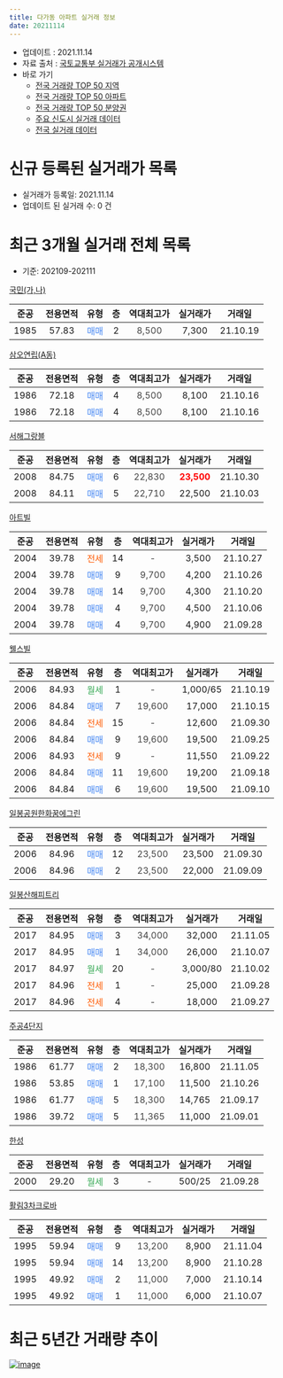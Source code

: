 ```yaml
---
title: 다가동 아파트 실거래 정보
date: 20211114
---
```


* 업데이트 : 2021.11.14
* 자료 출처 : [국토교통부 실거래가 공개시스템](http://rt.molit.go.kr)
* 바로 가기
    * [전국 거래량 TOP 50 지역](https://apt-info.github.io/apt-trade-info/tr)
    * [전국 거래량 TOP 50 아파트](https://apt-info.github.io/apt-trade-info/ta)
    * [전국 거래량 TOP 50 분양권](https://apt-info.github.io/apt-trade-info/tb)
    * [주요 신도시 실거래 데이터](https://apt-info.github.io/apt-trade-info/newtown)
    * [전국 실거래 데이터](https://apt-info.github.io/apt-trade-info/all)



<script async src="https://pagead2.googlesyndication.com/pagead/js/adsbygoogle.js"></script>
<!-- 기본광고 -->
<ins class="adsbygoogle"
     style="display:block"
     data-ad-client="ca-pub-1142216861245946"
     data-ad-slot="4805727019"
     data-ad-format="auto"
     data-full-width-responsive="true"></ins>
<script>
     (adsbygoogle = window.adsbygoogle || []).push({});
</script>


# 신규 등록된 실거래가 목록

* 실거래가 등록일: 2021.11.14
* 업데이트 된 실거래 수: 0 건




<script async src="https://pagead2.googlesyndication.com/pagead/js/adsbygoogle.js"></script>
<!-- 기본광고 -->
<ins class="adsbygoogle"
     style="display:block"
     data-ad-client="ca-pub-1142216861245946"
     data-ad-slot="4805727019"
     data-ad-format="auto"
     data-full-width-responsive="true"></ins>
<script>
     (adsbygoogle = window.adsbygoogle || []).push({});
</script>


# 최근 3개월 실거래 전체 목록
* 기준: 202109-202111


[국민(가,나)](https://search.naver.com/search.naver?query=%EA%B5%AD%EB%AF%BC%28%EA%B0%80%2C%EB%82%98%29)

|준공|전용면적|유형|층|역대최고가|실거래가|거래일|
|:---:|:---:|:---:|:---:|:---:|:---:|:---:|
|1985|57.83|<span style="color:#4285F3">매매</span>|2|<span style="color:#444444">8,500</span>|7,300|21.10.19|

[삼오연립(A동)](https://search.naver.com/search.naver?query=%EC%82%BC%EC%98%A4%EC%97%B0%EB%A6%BD%28A%EB%8F%99%29)

|준공|전용면적|유형|층|역대최고가|실거래가|거래일|
|:---:|:---:|:---:|:---:|:---:|:---:|:---:|
|1986|72.18|<span style="color:#4285F3">매매</span>|4|<span style="color:#444444">8,500</span>|8,100|21.10.16|
|1986|72.18|<span style="color:#4285F3">매매</span>|4|<span style="color:#444444">8,500</span>|8,100|21.10.16|

[서해그랑블](https://search.naver.com/search.naver?query=%EC%84%9C%ED%95%B4%EA%B7%B8%EB%9E%91%EB%B8%94)

|준공|전용면적|유형|층|역대최고가|실거래가|거래일|
|:---:|:---:|:---:|:---:|:---:|:---:|:---:|
|2008|84.75|<span style="color:#4285F3">매매</span>|6|<span style="color:#444444">22,830</span>|<b><span style="color:#FF0000">23,500</span></b>|21.10.30|
|2008|84.11|<span style="color:#4285F3">매매</span>|5|<span style="color:#444444">22,710</span>|22,500|21.10.03|

[아트빌](https://search.naver.com/search.naver?query=%EC%95%84%ED%8A%B8%EB%B9%8C)

|준공|전용면적|유형|층|역대최고가|실거래가|거래일|
|:---:|:---:|:---:|:---:|:---:|:---:|:---:|
|2004|39.78|<span style="color:#FF5A00">전세</span>|14|<span style="color:#444444">-</span>|3,500|21.10.27|
|2004|39.78|<span style="color:#4285F3">매매</span>|9|<span style="color:#444444">9,700</span>|4,200|21.10.26|
|2004|39.78|<span style="color:#4285F3">매매</span>|14|<span style="color:#444444">9,700</span>|4,300|21.10.20|
|2004|39.78|<span style="color:#4285F3">매매</span>|4|<span style="color:#444444">9,700</span>|4,500|21.10.06|
|2004|39.78|<span style="color:#4285F3">매매</span>|4|<span style="color:#444444">9,700</span>|4,900|21.09.28|

[웰스빌](https://search.naver.com/search.naver?query=%EC%9B%B0%EC%8A%A4%EB%B9%8C)

|준공|전용면적|유형|층|역대최고가|실거래가|거래일|
|:---:|:---:|:---:|:---:|:---:|:---:|:---:|
|2006|84.93|<span style="color:#34A853">월세</span>|1|<span style="color:#444444">-</span>|1,000/65|21.10.19|
|2006|84.84|<span style="color:#4285F3">매매</span>|7|<span style="color:#444444">19,600</span>|17,000|21.10.15|
|2006|84.84|<span style="color:#FF5A00">전세</span>|15|<span style="color:#444444">-</span>|12,600|21.09.30|
|2006|84.84|<span style="color:#4285F3">매매</span>|9|<span style="color:#444444">19,600</span>|19,500|21.09.25|
|2006|84.93|<span style="color:#FF5A00">전세</span>|9|<span style="color:#444444">-</span>|11,550|21.09.22|
|2006|84.84|<span style="color:#4285F3">매매</span>|11|<span style="color:#444444">19,600</span>|19,200|21.09.18|
|2006|84.84|<span style="color:#4285F3">매매</span>|6|<span style="color:#444444">19,600</span>|19,500|21.09.10|

[일봉공원한화꿈에그린](https://search.naver.com/search.naver?query=%EC%9D%BC%EB%B4%89%EA%B3%B5%EC%9B%90%ED%95%9C%ED%99%94%EA%BF%88%EC%97%90%EA%B7%B8%EB%A6%B0)

|준공|전용면적|유형|층|역대최고가|실거래가|거래일|
|:---:|:---:|:---:|:---:|:---:|:---:|:---:|
|2006|84.96|<span style="color:#4285F3">매매</span>|12|<span style="color:#444444">23,500</span>|23,500|21.09.30|
|2006|84.96|<span style="color:#4285F3">매매</span>|2|<span style="color:#444444">23,500</span>|22,000|21.09.09|

[일봉산해피트리](https://search.naver.com/search.naver?query=%EC%9D%BC%EB%B4%89%EC%82%B0%ED%95%B4%ED%94%BC%ED%8A%B8%EB%A6%AC)

|준공|전용면적|유형|층|역대최고가|실거래가|거래일|
|:---:|:---:|:---:|:---:|:---:|:---:|:---:|
|2017|84.95|<span style="color:#4285F3">매매</span>|3|<span style="color:#444444">34,000</span>|32,000|21.11.05|
|2017|84.95|<span style="color:#4285F3">매매</span>|1|<span style="color:#444444">34,000</span>|26,000|21.10.07|
|2017|84.97|<span style="color:#34A853">월세</span>|20|<span style="color:#444444">-</span>|3,000/80|21.10.02|
|2017|84.96|<span style="color:#FF5A00">전세</span>|1|<span style="color:#444444">-</span>|25,000|21.09.28|
|2017|84.96|<span style="color:#FF5A00">전세</span>|4|<span style="color:#444444">-</span>|18,000|21.09.27|

[주공4단지](https://search.naver.com/search.naver?query=%EC%A3%BC%EA%B3%B54%EB%8B%A8%EC%A7%80)

|준공|전용면적|유형|층|역대최고가|실거래가|거래일|
|:---:|:---:|:---:|:---:|:---:|:---:|:---:|
|1986|61.77|<span style="color:#4285F3">매매</span>|2|<span style="color:#444444">18,300</span>|16,800|21.11.05|
|1986|53.85|<span style="color:#4285F3">매매</span>|1|<span style="color:#444444">17,100</span>|11,500|21.10.26|
|1986|61.77|<span style="color:#4285F3">매매</span>|5|<span style="color:#444444">18,300</span>|14,765|21.09.17|
|1986|39.72|<span style="color:#4285F3">매매</span>|5|<span style="color:#444444">11,365</span>|11,000|21.09.01|

[한성](https://search.naver.com/search.naver?query=%ED%95%9C%EC%84%B1)

|준공|전용면적|유형|층|역대최고가|실거래가|거래일|
|:---:|:---:|:---:|:---:|:---:|:---:|:---:|
|2000|29.20|<span style="color:#34A853">월세</span>|3|<span style="color:#444444">-</span>|500/25|21.09.28|

[활림3차크로바](https://search.naver.com/search.naver?query=%ED%99%9C%EB%A6%BC3%EC%B0%A8%ED%81%AC%EB%A1%9C%EB%B0%94)

|준공|전용면적|유형|층|역대최고가|실거래가|거래일|
|:---:|:---:|:---:|:---:|:---:|:---:|:---:|
|1995|59.94|<span style="color:#4285F3">매매</span>|9|<span style="color:#444444">13,200</span>|8,900|21.11.04|
|1995|59.94|<span style="color:#4285F3">매매</span>|14|<span style="color:#444444">13,200</span>|8,900|21.10.28|
|1995|49.92|<span style="color:#4285F3">매매</span>|2|<span style="color:#444444">11,000</span>|7,000|21.10.14|
|1995|49.92|<span style="color:#4285F3">매매</span>|1|<span style="color:#444444">11,000</span>|6,000|21.10.07|



<script async src="https://pagead2.googlesyndication.com/pagead/js/adsbygoogle.js"></script>
<!-- 기본광고 -->
<ins class="adsbygoogle"
     style="display:block"
     data-ad-client="ca-pub-1142216861245946"
     data-ad-slot="4805727019"
     data-ad-format="auto"
     data-full-width-responsive="true"></ins>
<script>
     (adsbygoogle = window.adsbygoogle || []).push({});
</script>


# 최근 5년간 거래량 추이


<div style="width:100%;">
    <canvas id="deal_progress" height="200"></canvas>
</div>

<script>
new Chart(document.getElementById("deal_progress"), {
    type: 'line',
    data: {
        labels: ['16.01','16.02','16.03','16.04','16.05','16.06','16.07','16.08','16.09','16.10','16.11','16.12','17.01','17.02','17.03','17.04','17.05','17.06','17.07','17.08','17.09','17.10','17.11','17.12','18.01','18.02','18.03','18.04','18.05','18.06','18.07','18.08','18.09','18.10','18.11','18.12','19.01','19.02','19.03','19.04','19.05','19.06','19.07','19.08','19.09','19.10','19.11','19.12','20.01','20.02','20.03','20.04','20.05','20.06','20.07','20.08','20.09','20.10','20.11','20.12','21.01','21.02','21.03','21.04','21.05','21.06','21.07','21.08','21.09','21.10','21.11'],
        datasets: [{
            label: '매매/분양권',
            data: [10,9,19,15,12,14,13,9,4,16,8,7,4,7,12,7,11,12,4,10,6,6,10,6,17,18,63,15,7,5,10,12,2,8,6,4,3,10,49,10,6,7,19,10,11,19,44,46,32,44,55,34,31,47,25,16,28,35,46,49,24,19,19,34,37,51,29,20,8,14,3],
            borderColor: "rgba(66, 133, 243, 1)",
            backgroundColor: "rgba(66, 133, 243, 0.05)",
            borderWidth: 1,
            pointRadius: 0,
            fill: false,
            lineTension: 0
        },{
            label: '전/월세',
            data: [10,8,17,10,9,9,8,10,15,13,11,7,11,14,10,10,7,10,9,12,7,6,7,5,11,11,19,8,15,10,6,12,7,11,7,7,4,10,7,12,4,8,10,15,14,17,20,20,16,19,16,12,11,13,7,7,1,8,4,8,2,5,13,11,9,9,6,6,5,3,0],
            borderColor: "rgba(255, 90, 0, 1)",
            backgroundColor: "rgba(255, 90, 0, 0.05)",
            borderWidth: 1,
            pointRadius: 0,
            fill: false,
            lineTension: 0
        },{
            label: '합계',
            data: [20,17,36,25,21,23,21,19,19,29,19,14,15,21,22,17,18,22,13,22,13,12,17,11,28,29,82,23,22,15,16,24,9,19,13,11,7,20,56,22,10,15,29,25,25,36,64,66,48,63,71,46,42,60,32,23,29,43,50,57,26,24,32,45,46,60,35,26,13,17,3],
            borderColor: "rgba(0, 0, 0, 1)",
            backgroundColor: "rgba(0, 0, 0, 0.03)",
            borderWidth: 0.1,
            pointRadius: 0,
            fill: true,
            lineTension: 0
        }
        ]
    },
    options: {
        responsive: true,
        title: {
            display: false
        },
        tooltips: {
            mode: 'index',
            intersect: false
        },
        hover: {
            mode: 'nearest',
            intersect: true
        },
        scales: {
            xAxes: [{
                display: true,
                scaleLabel: {
                    display: true,
                    labelString: '년/월'
                }
            }],
            yAxes: [{
                display: true,
                ticks: {
                    suggestedMin: 0,
                },
                scaleLabel: {
                    display: true,
                    labelString: '실거래 수'
                }
            }]
        }
    }
});

</script>


[![image](https://apt-info.github.io/images/2020-01-03-apt-trade-info/1024x500.png)](https://play.google.com/store/apps/details?id=com.aptinfo.apttradeinfo)

